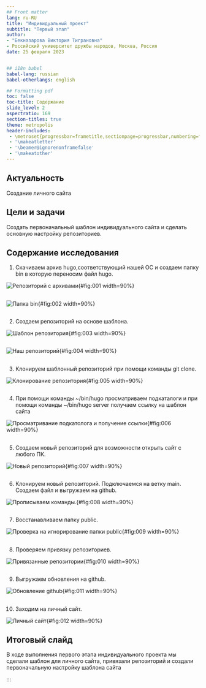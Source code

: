 ```yaml
---
## Front matter
lang: ru-RU
title: "Индивидуальный проект"
subtitle: "Первый этап"
author: 
- "Бекназарова Виктория Тиграновна"
- Российский университет дружбы народов, Москва, Россия
date: 25 февраля 2023


## i18n babel
babel-lang: russian
babel-otherlangs: english

## Formatting pdf
toc: false
toc-title: Содержание
slide_level: 2
aspectratio: 169
section-titles: true
theme: metropolis
header-includes:
 - \metroset{progressbar=frametitle,sectionpage=progressbar,numbering=fraction}
 - '\makeatletter'
 - '\beamer@ignorenonframefalse'
 - '\makeatother'
---
```



## Актуальность


Создание личного сайта


## Цели и задачи


Создать первоначальный шаблон индивидуального сайта и сделать основную настройку репозиториев.


## Содержание исследования


1. Скачиваем архив hugo,соответствующий нашей ОС и создаем папку bin в которую переносим файл hugo.


![Репозиторий с архивами](image/1.png){#fig:001 width=90%}


##


![Папка bin](image/2.png){#fig:002 width=90%}


##


2. Создаем репозиторий на основе шаблона.


![Шаблон репозитория](image/3.png){#fig:003 width=90%}


##


![Наш репозиторий](image/4.png){#fig:004 width=90%}


##


3. Клонируем шаблонный репозиторий при помощи команды git clone.


![Клонирование репозитория](image/5.png){#fig:005 width=90%}


##


4. При помощи команды ~/bin/hugo просматриваем подкаталоги и при помощи команды ~/bin/hugo server получаем ссылку на шаблон сайта


![Просматривание подкатолога и получение ссылки](image/6.png){#fig:006 width=90%}


##


5. Создаем новый репозиторий для возможности открыть сайт с любого ПК.


![Новый репозиторий](image/7.png){#fig:007 width=90%}


##


6. Клонируем новый репозиторий. Подключаемся на ветку main. Создаем файл и выгружаем на github.


![Прописываем команды.](image/8.png){#fig:008 width=90%} 


##


7. Восстанавливаем папку public.


![Проверка на игнорирование папки public](image/9.png){#fig:009 width=90%}


##


8. Проверяем привязку репозиториев. 


![Привязанные репозитории](image/10.png){#fig:010 width=90%}


##


9. Выгружаем обновления на github.


![Обновление github](image/11.png){#fig:011 width=90%}


##


10. Заходим на личный сайт.


![Личный сайт](image/12.png){#fig:012 width=90%}


## Итоговый слайд


В ходе выполнения первого этапа индивидуального проекта мы сделали шаблон для личного сайта, привязали репозиторий и создали первоначальную настройку шаблона сайта


:::

